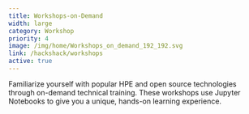 ```yaml
---
title: Workshops-on-Demand
width: large
category: Workshop
priority: 4
image: /img/home/Workshops_on_demand_192_192.svg
link: /hackshack/workshops
active: true
---
```


Familiarize yourself with popular HPE and open source technologies through on-demand technical training. These workshops use Jupyter Notebooks to give you a unique, hands-on learning experience.